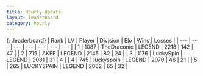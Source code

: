 ```yaml
---
title: Hourly Update
layout: leaderboard
category: hourly
---
```


{: .leaderboard}
| Rank | LV | Player | Division | Elo | Wins | Losses |
| --- | --- | --- | --- | --- | --- | --- |
| <span data-change="0">1</span> | 1087 | <span title="ID: 544310">TheDraconic</span> | LEGEND | <span data-change="0">2218</span> | <span data-change="0">142</span> | <span data-change="0">47</span> |
| <span data-change="0">2</span> | 715 | <span title="ID: 455100">AKEE</span> | LEGEND | <span data-change="0">2145</span> | <span data-change="0">82</span> | <span data-change="0">24</span> |
| <span data-change="0">3</span> | 1176 | <span title="ID: 498412">LuckySpin</span> | LEGEND | <span data-change="0">2081</span> | <span data-change="0">31</span> | <span data-change="0">4</span> |
| <span data-change="0">4</span> | 745 | <span title="ID: 512212">luckyspoin</span> | LEGEND | <span data-change="0">2070</span> | <span data-change="0">46</span> | <span data-change="0">21</span> |
| <span data-change="2">5</span> | 265 | <span title="ID: 623829">LUCKYSPAIN</span> | LEGEND | <span data-change="12">2062</span> | <span data-change="2">65</span> | <span data-change="0">32</span> |
